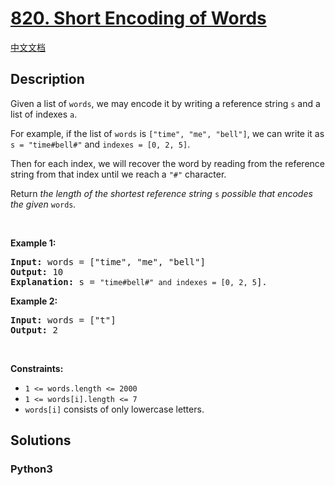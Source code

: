 # [820. Short Encoding of Words](https://leetcode.com/problems/short-encoding-of-words)

[中文文档](/leetcode/0800-0899/0820.Short%20Encoding%20of%20Words/README.md)

## Description

<p>Given a list of <code>words</code>, we may encode it by writing a reference string <code>s</code> and a list of indexes <code>a</code>.</p>

<p>For example, if the list of <code>words</code> is <code>[&quot;time&quot;, &quot;me&quot;, &quot;bell&quot;]</code>, we can write it as <code>s = &quot;time#bell#&quot;</code> and <code>indexes = [0, 2, 5]</code>.</p>

<p>Then for each index, we will recover the word by reading from the reference string from that index until we reach a <code>&quot;#&quot;</code> character.</p>

<p>Return <em>the length of the shortest reference string </em><code>s</code><em> possible that encodes the given </em><code>words</code><em>.</em></p>

<p>&nbsp;</p>
<p><strong>Example 1:</strong></p>

<pre>
<strong>Input:</strong> words = [&quot;time&quot;, &quot;me&quot;, &quot;bell&quot;]
<strong>Output:</strong> 10
<strong>Explanation:</strong> s = <code>&quot;time#bell#&quot; and indexes = [0, 2, 5</code>].
</pre>

<p><strong>Example 2:</strong></p>

<pre>
<strong>Input:</strong> words = [&quot;t&quot;]
<strong>Output:</strong> 2
</pre>

<p>&nbsp;</p>
<p><strong>Constraints:</strong></p>

<ul>
	<li><code>1 &lt;= words.length &lt;= 2000</code></li>
	<li><code>1 &lt;= words[i].length &lt;= 7</code></li>
	<li><code>words[i]</code> consists of only lowercase letters.</li>
</ul>


## Solutions

<!-- tabs:start -->

### **Python3**

```python

```

<!-- tabs:end -->

